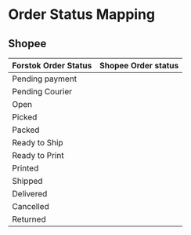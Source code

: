 # Order Status Mapping

## Shopee

| Forstok Order Status | Shopee Order status |
| :--- | :--- |
| Pending payment |  |
| Pending Courier |  |
| Open |  |
| Picked |  |
| Packed |  |
| Ready to Ship |  |
| Ready to Print |  |
| Printed |  |
| Shipped |  |
| Delivered |  |
| Cancelled |  |
| Returned |  |

